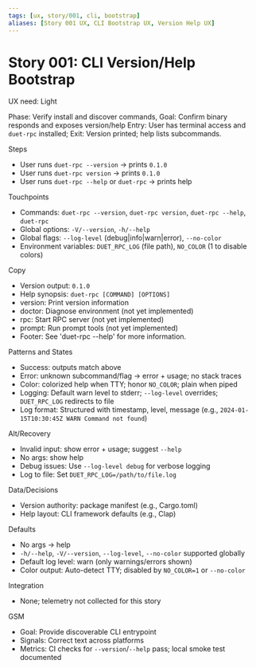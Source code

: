 ```yaml
---
tags: [ux, story/001, cli, bootstrap]
aliases: [Story 001 UX, CLI Bootstrap UX, Version Help UX]
---
```


# Story 001: CLI Version/Help Bootstrap
UX need: Light

Phase: Verify install and discover commands, Goal: Confirm binary responds and exposes version/help
Entry: User has terminal access and `duet-rpc` installed; Exit: Version printed; help lists subcommands.

Steps
- User runs `duet-rpc --version` → prints `0.1.0`
- User runs `duet-rpc version` → prints `0.1.0`
- User runs `duet-rpc --help` or `duet-rpc` → prints help

Touchpoints
- Commands: `duet-rpc --version`, `duet-rpc version`, `duet-rpc --help`, `duet-rpc`
- Global options: `-V/--version`, `-h/--help`
- Global flags: `--log-level` (debug|info|warn|error), `--no-color`
- Environment variables: `DUET_RPC_LOG` (file path), `NO_COLOR` (1 to disable colors)

Copy
- Version output: `0.1.0`
- Help synopsis: `duet-rpc [COMMAND] [OPTIONS]`
- version: Print version information
- doctor: Diagnose environment (not yet implemented)
- rpc: Start RPC server (not yet implemented)
- prompt: Run prompt tools (not yet implemented)
- Footer: See 'duet-rpc <command> --help' for more information.

Patterns and States
- Success: outputs match above
- Error: unknown subcommand/flag → error + usage; no stack traces
- Color: colorized help when TTY; honor `NO_COLOR`; plain when piped
- Logging: Default warn level to stderr; `--log-level` overrides; `DUET_RPC_LOG` redirects to file
- Log format: Structured with timestamp, level, message (e.g., `2024-01-15T10:30:45Z WARN Command not found`)

Alt/Recovery
- Invalid input: show error + usage; suggest `--help`
- No args: show help
- Debug issues: Use `--log-level debug` for verbose logging
- Log to file: Set `DUET_RPC_LOG=/path/to/file.log`

Data/Decisions
- Version authority: package manifest (e.g., Cargo.toml)
- Help layout: CLI framework defaults (e.g., Clap)

Defaults
- No args → help
- `-h/--help`, `-V/--version`, `--log-level`, `--no-color` supported globally
- Default log level: warn (only warnings/errors shown)
- Color output: Auto-detect TTY; disabled by `NO_COLOR=1` or `--no-color`

Integration
- None; telemetry not collected for this story

GSM
- Goal: Provide discoverable CLI entrypoint
- Signals: Correct text across platforms
- Metrics: CI checks for `--version`/`--help` pass; local smoke test documented
